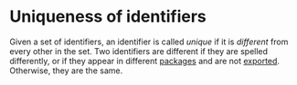 # Uniqueness of identifiers

Given a set of identifiers, an identifier is called *unique* if it is *different* from every other in the set. Two identifiers are different if they are spelled differently, or if they appear in different [packages](/Packages/) and are not [exported](/Declarations%20and%20scope/exported_identifiers.html). Otherwise, they are the same.